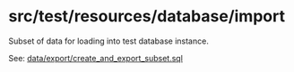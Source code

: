 # src/test/resources/database/import

Subset of data for loading into test database instance.

See: [data/export/create_and_export_subset.sql](/data/export/create_and_export_subset.sql)
